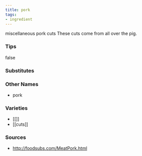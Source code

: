 ```yaml
---
title: pork
tags:
- ingredient
---
```

miscellaneous pork cuts These cuts come from all over the pig.

### Tips
false

### Substitutes


### Other Names

* pork

### Varieties

* [[]]
* [[cuts]]

### Sources
* http://foodsubs.com/MeatPork.html
